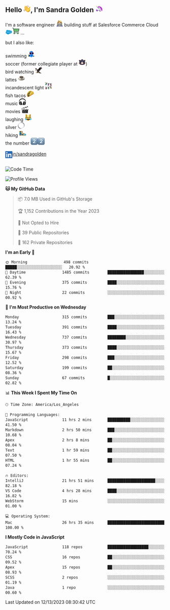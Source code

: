 ## Hello <img src="./static/emoji/wave.png" width="22" />, I'm Sandra Golden <img src="./static/emoji/unicorn-face.png" width="22" />

I'm a software engineer <img src="./static/emoji/female-technologist.png" width="22" /> building stuff at Salesforce Commerce Cloud <img src="./static/emoji/salesforce.png" width="22" /><img src="./static/emoji/commerce-cloud.png" width="22" />&nbsp;...

but I also like:<br/><br/>
swimming <img alt="swimming" src="./static/emoji/keep-swimming.png" width="22" /><br/>
soccer  (former collegiate player at <img src="./static/emoji/auburn.png" width="22" />)<br/>
bird watching <img src="./static/emoji/eagle.png" width="22" /><br/>
lattes <img src="./static/emoji/coffee.png" width="22" /><br/>
incandescent light <img src="./static/emoji/lights.png" width="22" /><br/>
fish tacos <img src="./static/emoji/taco.png" width="22" /><br/>
music <img src="./static/emoji/headphones.png" width="22" /><br/>
movies <img src="./static/emoji/movie-clapper.png" width="22" /><br/>
laughing <img src="./static/emoji/joy-cat.png" width="22" /><br/>
silver <img src="./static/emoji/silver-hoop.png" width="22" /><br/>
hiking <img src="./static/emoji/hiker.png" width="22" /><br/>
the number <img src="./static/emoji/two.png" width="22" /><img src="./static/emoji/two.png" width="22" />
<br/><br/>
<img align="left" alt="Sandra Golden | LinkedIn" width="22px" src="./static/emoji/linkedin.png" /> <a href="https://www.linkedin.com/in/sandragolden/">in/sandragolden</a>
<br/><br/>
<!--START_SECTION:waka-->
![Code Time](http://img.shields.io/badge/Code%20Time-41%20hrs%2058%20mins-blue)

![Profile Views](http://img.shields.io/badge/Profile%20Views-335-blue)

**🐱 My GitHub Data** 

> 📦 7.0 MB Used in GitHub's Storage 
 > 
> 🏆 1,152 Contributions in the Year 2023
 > 
> 🚫 Not Opted to Hire
 > 
> 📜 39 Public Repositories 
 > 
> 🔑 162 Private Repositories 
 > 
**I'm an Early 🐤** 

```text
🌞 Morning                498 commits         █████░░░░░░░░░░░░░░░░░░░░   20.92 % 
🌆 Daytime                1485 commits        ████████████████░░░░░░░░░   62.39 % 
🌃 Evening                375 commits         ████░░░░░░░░░░░░░░░░░░░░░   15.76 % 
🌙 Night                  22 commits          ░░░░░░░░░░░░░░░░░░░░░░░░░   00.92 % 
```
📅 **I'm Most Productive on Wednesday** 

```text
Monday                   315 commits         ███░░░░░░░░░░░░░░░░░░░░░░   13.24 % 
Tuesday                  391 commits         ████░░░░░░░░░░░░░░░░░░░░░   16.43 % 
Wednesday                737 commits         ████████░░░░░░░░░░░░░░░░░   30.97 % 
Thursday                 373 commits         ████░░░░░░░░░░░░░░░░░░░░░   15.67 % 
Friday                   298 commits         ███░░░░░░░░░░░░░░░░░░░░░░   12.52 % 
Saturday                 199 commits         ██░░░░░░░░░░░░░░░░░░░░░░░   08.36 % 
Sunday                   67 commits          █░░░░░░░░░░░░░░░░░░░░░░░░   02.82 % 
```


📊 **This Week I Spent My Time On** 

```text
🕑︎ Time Zone: America/Los_Angeles

💬 Programming Languages: 
JavaScript               11 hrs 2 mins       ██████████░░░░░░░░░░░░░░░   41.50 % 
Markdown                 2 hrs 50 mins       ███░░░░░░░░░░░░░░░░░░░░░░   10.68 % 
Apex                     2 hrs 8 mins        ██░░░░░░░░░░░░░░░░░░░░░░░   08.04 % 
Text                     1 hr 59 mins        ██░░░░░░░░░░░░░░░░░░░░░░░   07.50 % 
HTML                     1 hr 55 mins        ██░░░░░░░░░░░░░░░░░░░░░░░   07.24 % 

🔥 Editors: 
IntelliJ                 21 hrs 51 mins      █████████████████████░░░░   82.18 % 
VS Code                  4 hrs 28 mins       ████░░░░░░░░░░░░░░░░░░░░░   16.82 % 
WebStorm                 15 mins             ░░░░░░░░░░░░░░░░░░░░░░░░░   01.00 % 

💻 Operating System: 
Mac                      26 hrs 35 mins      █████████████████████████   100.00 % 
```

**I Mostly Code in JavaScript** 

```text
JavaScript               118 repos           ██████████████████░░░░░░░   70.24 % 
CSS                      16 repos            ██░░░░░░░░░░░░░░░░░░░░░░░   09.52 % 
Apex                     15 repos            ██░░░░░░░░░░░░░░░░░░░░░░░   08.93 % 
SCSS                     2 repos             ░░░░░░░░░░░░░░░░░░░░░░░░░   01.19 % 
Java                     1 repo              ░░░░░░░░░░░░░░░░░░░░░░░░░   00.60 % 
```




 Last Updated on 12/13/2023 08:30:42 UTC
<!--END_SECTION:waka-->

